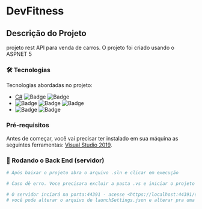 # DevFitness

## Descrição do Projeto
<p>projeto rest API para venda de carros. O projeto foi criado usando o ASPNET 5</p>

### 🛠 Tecnologias

  Tecnologias abordadas no projeto:

- [C#](https://docs.microsoft.com/pt-br/dotnet/csharp/) ![Badge](https://img.shields.io/badge/ASPNET-5-blue) ![Badge](https://img.shields.io/badge/DTO-blue)
- ![Badge](https://img.shields.io/badge/EntityFrameworkCore-5-blue) ![Badge](https://img.shields.io/badge/SQLServer-blue) ![Badge](https://img.shields.io/badge/Swagger-blue)
- ![Badge](https://img.shields.io/badge/EntityFrameworkCore-5-orange)  ![Badge](https://img.shields.io/badge/AutoMapper-green) 


### Pré-requisitos

Antes de começar, você vai precisar ter instalado em sua máquina as seguintes ferramentas:
[Visual Studio 2019](https://visualstudio.microsoft.com/pt-br/downloads/). 

### 🎲 Rodando o Back End (servidor)

```bash
# Após baixar o projeto abra o arquivo .sln e clicar em execução

# Caso dê erro. Voce precisara excluir a pasta .vs e iniciar o projeto novamente.

# O servidor inciará na porta:44391 - acesse <https://localhost:44391/swagger/index.html>
# você pode alterar o arquivo de launchSettings.json e alterar pra uma porta de sua escolha
```
